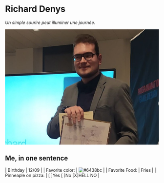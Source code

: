 # Richard Denys

*Un simple sourire peut illuminer une journée.*

![alt text](https://raw.githubusercontent.com/Richyden/markdown-challenge/main/photo.jpeg)

## Me, in one sentence

| Birthday            | 12/09                                                           |
| Favorite color:     | ![#6438bc](https://via.placeholder.com/15/6438bc/000000?text=+) |
| Favorite Food:      | Fries                                                           |
| Pinneaple on pizza: | [ ]Yes [ ]No [X]HELL NO                                         |